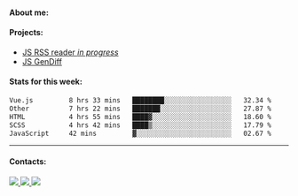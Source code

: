 #### About me:

#### Projects:
- [JS RSS reader *in progress*](https://github.com/GKoil/frontend-project-lvl3)
- [JS GenDiff](https://github.com/GKoil/GenDiff)

#### Stats for this week:
<!--START_SECTION:waka-->

```txt
Vue.js         8 hrs 33 mins   ████████░░░░░░░░░░░░░░░░░   32.34 %
Other          7 hrs 22 mins   ███████░░░░░░░░░░░░░░░░░░   27.87 %
HTML           4 hrs 55 mins   ████▓░░░░░░░░░░░░░░░░░░░░   18.60 %
SCSS           4 hrs 42 mins   ████▒░░░░░░░░░░░░░░░░░░░░   17.79 %
JavaScript     42 mins         ▓░░░░░░░░░░░░░░░░░░░░░░░░   02.67 %
```

<!--END_SECTION:waka-->
---
#### Contacts:

<a target='_blank' title='LinkedIn' href="https://www.linkedin.com/in/gkoil/">
  <img src="https://img.shields.io/badge/LinkedIn-0077B5?style=for-the-badge&logo=linkedin&logoColor=white" />
</a>
<a target='_blank' title='Telegram' href="https://t.me/gkoil">
  <img src="https://img.shields.io/badge/Telegram-2CA5E0?style=for-the-badge&logo=telegram&logoColor=white" />
</a>
<a target='_blank' title='Gmail' href="mailto: gk.grigorev@gmail.com">
  <img src="https://img.shields.io/badge/Gmail-D14836?style=for-the-badge&logo=gmail&logoColor=white" />
</a>


